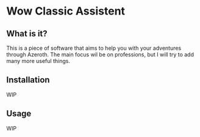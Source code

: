 # Wow Classic Assistent

## What is it?

This is a piece of software that aims to help you with your adventures through Azeroth.
The main focus wil be on professions, but I will try to add many more useful things.

## Installation

WIP

## Usage

WIP
